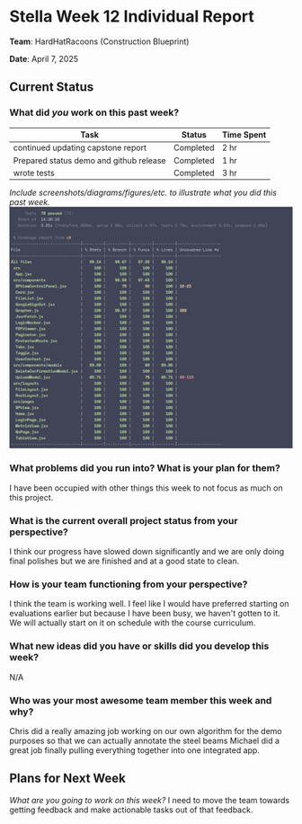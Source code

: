 # Stella Week 12 Individual Report

**Team**: HardHatRacoons (Construction Blueprint)

**Date**: April 7, 2025

## Current Status

### What did _you_ work on this past week?

| Task                                    | Status    | Time Spent |
| --------------------------------------- | --------- | ---------- |
| continued updating capstone report      | Completed | 2 hr       |
| Prepared status demo and github release | Completed | 1 hr       |
| wrote tests                             | Completed | 3 hr       |

_Include screenshots/diagrams/figures/etc. to illustrate what you did this past week._
![coverage](images/stella-cov.png)

### What problems did you run into? What is your plan for them?

I have been occupied with other things this week to not focus as much on this project.

### What is the current overall project status from your perspective?

I think our progress have slowed down significantly and we are only doing final polishes but we are finished and at a good state to clean.

### How is your team functioning from your perspective?

I think the team is working well. I feel like I would have preferred starting on evaluations earlier but because I have been busy, we haven't gotten to it. We will actually start on it on schedule with the course curriculum.

### What new ideas did you have or skills did you develop this week?

N/A

### Who was your most awesome team member this week and why?

Chris did a really amazing job working on our own algorithm for the demo purposes so that we can actually annotate the steel beams
Michael did a great job finally pulling everything together into one integrated app.

## Plans for Next Week

_What are you going to work on this week?_
I need to move the team towards getting feedback and make actionable tasks out of that feedback.
